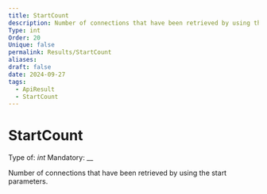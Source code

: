 ```yaml
---
title: StartCount
description: Number of connections that have been retrieved by using the start parameters.
Type: int
Order: 20
Unique: false
permalink: Results/StartCount
aliases: 
draft: false
date: 2024-09-27
tags:
  - ApiResult
  - StartCount
---
```

# StartCount

Type of: _int_
Mandatory: __

Number of connections that have been retrieved by using the start parameters.
